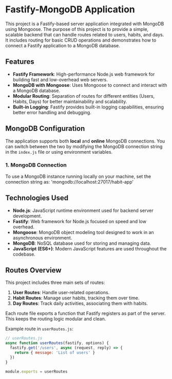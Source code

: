 # Fastify-MongoDB Application

This project is a Fastify-based server application integrated with MongoDB using Mongoose. The purpose of this project is to provide a simple, scalable backend that can handle routes related to users, habits, and days. It includes routing for basic CRUD operations and demonstrates how to connect a Fastify application to a MongoDB database.

## Features

- **Fastify Framework**: High-performance Node.js web framework for building fast and low-overhead web servers.
- **MongoDB with Mongoose**: Uses Mongoose to connect and interact with a MongoDB database.
- **Modular Routing**: Separation of routes for different entities (Users, Habits, Days) for better maintainability and scalability.
- **Built-in Logging**: Fastify provides built-in logging capabilities, ensuring better error handling and debugging.

## MongoDB Configuration

The application supports both **local** and **online** MongoDB connections. You can switch between the two by modifying the MongoDB connection string in the `index.js` file or using environment variables.

### 1. MongoDB Connection

To use a MongoDB instance running locally on your machine, set the connection string as:
'mongodb://localhost:27017/habit-app'

## Technologies Used

- **Node.js**: JavaScript runtime environment used for backend server development.
- **Fastify**: Web framework for Node.js focused on speed and low overhead.
- **Mongoose**: MongoDB object modeling tool designed to work in an asynchronous environment.
- **MongoDB**: NoSQL database used for storing and managing data.
- **JavaScript (ES6+)**: Modern JavaScript features are used throughout the codebase.

## Routes Overview

This project includes three main sets of routes:

1. **User Routes**: Handle user-related operations.
2. **Habit Routes**: Manage user habits, tracking them over time.
3. **Day Routes**: Track daily activities, associating them with habits.

Each route file exports a function that Fastify registers as part of the server. This keeps the routing logic modular and clean.

Example route in `userRoutes.js`:

```javascript
// userRoutes.js
async function userRoutes(fastify, options) {
  fastify.get('/users', async (request, reply) => {
    return { message: 'List of users' }
  })
}

module.exports = userRoutes
